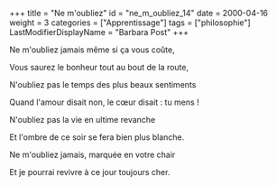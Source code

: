 +++
title = "Ne m'oubliez"
id = "ne_m_oubliez_14"
date = 2000-04-16
weight = 3
categories = ["Apprentissage"]
tags = ["philosophie"]
LastModifierDisplayName = "Barbara Post"
+++

Ne m'oubliez jamais même si ça vous coûte,

Vous saurez le bonheur tout au bout de la route,

N'oubliez pas le temps des plus beaux sentiments

Quand l'amour disait non, le cœur disait : tu mens !

N'oubliez pas la vie en ultime revanche

Et l'ombre de ce soir se fera bien plus blanche.

Ne m'oubliez jamais, marquée en votre chair

Et je pourrai revivre à ce jour toujours cher.
